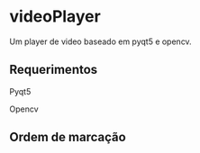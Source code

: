 # videoPlayer
Um player de video baseado em pyqt5 e opencv.
## Requerimentos
Pyqt5</p>
Opencv</p>
## Ordem de marcação


